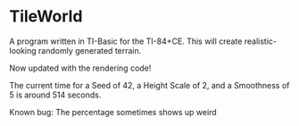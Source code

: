 # TileWorld
A program written in TI-Basic for the TI-84+CE. This will create realistic-looking randomly generated terrain.

Now updated with the rendering code!

The current time for a Seed of 42, a Height Scale of 2, and a Smoothness of 5 is around 514 seconds.

Known bug: The percentage sometimes shows up weird

